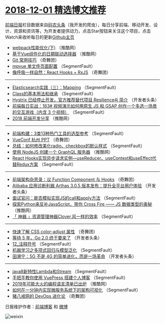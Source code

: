 # [2018-12-01 精选博文推荐](http://hao.caibaojian.com/date/2018/12/01)

[前端日报](http://caibaojian.com/c/news)栏目数据来自[码农头条](http://hao.caibaojian.com/)（我开发的爬虫），每日分享前端、移动开发、设计、资源和资讯等，为开发者提供动力，点击Star按钮来关注这个项目，点击Watch来收听每日的更新[Github主页](https://github.com/kujian/frontendDaily)
* [webpack性能优化(下)](http://hao.caibaojian.com/93342.html) （推酷网）
* [基于Vue组件化的日期联动选择器](http://hao.caibaojian.com/93338.html) （推酷网）
* [Git 常用技巧](http://hao.caibaojian.com/93380.html) （奇舞团）
* [mpvue 单文件页面配置](http://hao.caibaojian.com/93386.html) （SegmentFault）
* [像呼吸一样自然：React Hooks + RxJS](http://hao.caibaojian.com/93377.html) （奇舞团）

***
* [Elasticsearch实践（三）：Mapping](http://hao.caibaojian.com/93390.html) （SegmentFault）
* [Class的基本用法和继承](http://hao.caibaojian.com/93302.html) （SegmentFault）
* [Hystrix 已经停止开发，官方推荐替代项目 Resilience4j 简介](http://hao.caibaojian.com/93314.html) （开发者头条）
* [前端每日实战：163# 视频演示如何用原生 JS 和 GSAP 创作一个多选一场景的交互游戏（内含 3 个视频）](http://hao.caibaojian.com/93285.html) （SegmentFault）
* [2018 前端开发分享](http://hao.caibaojian.com/93343.html) （推酷网）

***
* [前端构建：3类13种热门工具的选型参考](http://hao.caibaojian.com/93297.html) （SegmentFault）
* [VueConf 杭州 PPT](http://hao.caibaojian.com/93375.html) （奇舞团）
* [总结：如何修改美化radio、checkbox的默认样式](http://hao.caibaojian.com/93289.html) （SegmentFault）
* [使用 NodeJS 创建一个 GraphQL 服务器](http://hao.caibaojian.com/93336.html) （推酷网）
* [React Hooks实现异步请求实例—useReducer、useContext和useEffect代替Redux方案](http://hao.caibaojian.com/93300.html) （SegmentFault）

***
* [前端架构杂思录：议 Function Component 与 Hooks](http://hao.caibaojian.com/93378.html) （奇舞团）
* [Alibaba 应用诊断利器 Arthas 3.0.5 版本发布：提升全平台用户体验](http://hao.caibaojian.com/93311.html) （开发者头条）
* [面试官问：能否模拟实现JS的call和apply方法](http://hao.caibaojian.com/93290.html) （SegmentFault）
* [探索Python来反补JavaScript，带你 Cross Fire —— JS 数据类型的奥秘](http://hao.caibaojian.com/93337.html) （推酷网）
* [「 神器 」资源管理神器Clover,风一样的效率](http://hao.caibaojian.com/93301.html) （SegmentFault）

***
* [快速了解 CSS color-adjust 属性](http://hao.caibaojian.com/93379.html) （奇舞团）
* [等待 5 年，Go 2.0 终于要来了](http://hao.caibaojian.com/93312.html) （开发者头条）
* [12_注释符号](http://hao.caibaojian.com/93391.html) （SegmentFault）
* [机器学习之多项式回归与模型泛化](http://hao.caibaojian.com/93291.html) （SegmentFault）
* [田溯宁：5G 不是 4G 的简单进化，而是一场革命](http://hao.caibaojian.com/93313.html) （开发者头条）

***
* [java8新特性Lambda和Stream](http://hao.caibaojian.com/93392.html) （SegmentFault）
* [手把手教你使用 VuePress 搭建个人博客](http://hao.caibaojian.com/93292.html) （SegmentFault）
* [2019年可能大火的编程语言清单已出炉](http://hao.caibaojian.com/93339.html) （推酷网）
* [如何在一分钟内实现微服务系统下的架构可视化](http://hao.caibaojian.com/93303.html) （SegmentFault）
* [猪八戒网的 DevOps 进化论](http://hao.caibaojian.com/93381.html) （奇舞团）

日报维护作者：[前端博客](http://caibaojian.com/) 和 [微博](http://caibaojian.com/go/weibo)

![weixin](https://user-images.githubusercontent.com/3055447/38468989-651132ac-3b80-11e8-8e6b-15122322a9d7.png)